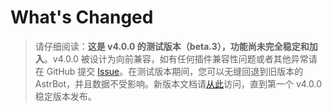 # What's Changed

> 请仔细阅读：**这是 v4.0.0 的测试版本（beta.3），功能尚未完全稳定和加入**。v4.0.0 被设计为向前兼容，如有任何插件兼容性问题或者其他异常请在 GitHub 提交 [Issue](https://github.com/AstrBotDevs/AstrBot/issues)。在测试版本期间，您可以无缝回退到旧版本的 AstrBot，并且数据不受影响。新版本文档请[从此](https://docs-v4.astrbot.app/)访问，直到第一个 v4.0.0 稳定版本发布。
